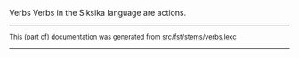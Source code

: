 Verbs
Verbs in the Siksika language are actions.

* * *

<small>This (part of) documentation was generated from [src/fst/stems/verbs.lexc](https://github.com/giellalt/lang-bla/blob/main/src/fst/stems/verbs.lexc)</small>

---

